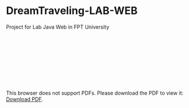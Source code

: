 # DreamTraveling-LAB-WEB
Project for Lab Java Web in FPT University
<object data="https://github.com/0i0g/DreamTraveling-LAB-WEB/blob/master/J3.L.P0008.%20The%20Dream%20Travelling.pdf" type="application/pdf" width="700px" height="700px">
    <embed src="https://github.com/0i0g/DreamTraveling-LAB-WEB/blob/master/J3.L.P0008.%20The%20Dream%20Travelling.pdf">
        <p>This browser does not support PDFs. Please download the PDF to view it: <a href="https://github.com/0i0g/DreamTraveling-LAB-WEB/blob/master/J3.L.P0008.%20The%20Dream%20Travelling.pdf">Download PDF</a>.</p>
    </embed>
</object>